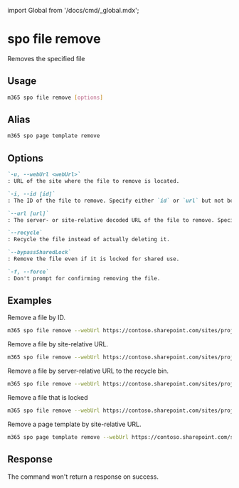 <!-- DISCLAIMER: All secrets, passwords, and sensitive values in this document are examples only and not real credentials. -->
import Global from '/docs/cmd/_global.mdx';

# spo file remove

Removes the specified file

## Usage

```sh
m365 spo file remove [options]
```

## Alias

```sh
m365 spo page template remove
```

## Options

```md definition-list
`-u, --webUrl <webUrl>`
: URL of the site where the file to remove is located.

`-i, --id [id]`
: The ID of the file to remove. Specify either `id` or `url` but not both.

`--url [url]`
: The server- or site-relative decoded URL of the file to remove. Specify either `id` or `url` but not both.

`--recycle`
: Recycle the file instead of actually deleting it.

`--bypassSharedLock`
: Remove the file even if it is locked for shared use.

`-f, --force`
: Don't prompt for confirming removing the file.
```

<Global />

## Examples

Remove a file by ID.

```sh
m365 spo file remove --webUrl https://contoso.sharepoint.com/sites/project-x --id 0cd891ef-afce-4e55-b836-fce03286cccf
```

Remove a file by site-relative URL.

```sh
m365 spo file remove --webUrl https://contoso.sharepoint.com/sites/project-x --url "/Shared Documents/Test.docx"
```

Remove a file by server-relative URL to the recycle bin.

```sh
m365 spo file remove --webUrl https://contoso.sharepoint.com/sites/project-x --url "/sites/project-x/Shared Documents/Test.docx" --recycle
```

Remove a file that is locked

```sh
m365 spo file remove --webUrl https://contoso.sharepoint.com/sites/project-x --url "/Shared Documents/Test.docx" --bypassSharedLock
```

Remove a page template by site-relative URL.

```sh
m365 spo page template remove --webUrl https://contoso.sharepoint.com/sites/project-x --url "/Shared Documents/Forms/Template.dotx"
```

## Response

The command won't return a response on success.
